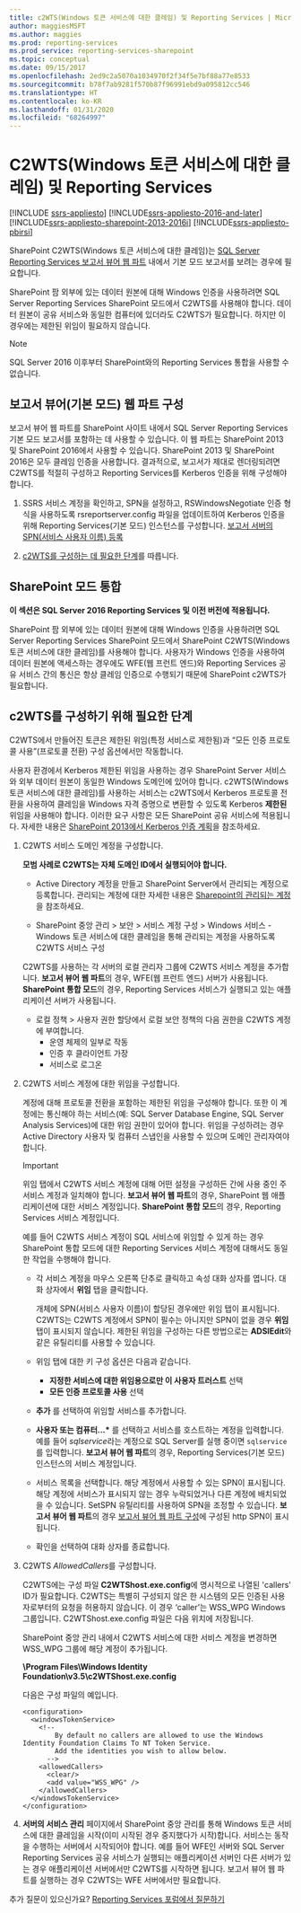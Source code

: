 ```yaml
---
title: c2WTS(Windows 토큰 서비스에 대한 클레임) 및 Reporting Services | Microsoft Docs
author: maggiesMSFT
ms.author: maggies
ms.prod: reporting-services
ms.prod_service: reporting-services-sharepoint
ms.topic: conceptual
ms.date: 09/15/2017
ms.openlocfilehash: 2ed9c2a5070a1034970f2f34f5e7bf88a77e8533
ms.sourcegitcommit: b78f7ab9281f570b87f96991ebd9a095812cc546
ms.translationtype: HT
ms.contentlocale: ko-KR
ms.lasthandoff: 01/31/2020
ms.locfileid: "68264997"
---
```

# <a name="claims-to-windows-token-service-c2wts-and-reporting-services"></a>C2WTS(Windows 토큰 서비스에 대한 클레임) 및 Reporting Services

[!INCLUDE [ssrs-appliesto](../../includes/ssrs-appliesto.md)] [!INCLUDE[ssrs-appliesto-2016-and-later](../../includes/ssrs-appliesto-2016-and-later.md)] [!INCLUDE[ssrs-appliesto-sharepoint-2013-2016i](../../includes/ssrs-appliesto-sharepoint-2013-2016.md)] [!INCLUDE[ssrs-appliesto-pbirsi](../../includes/ssrs-appliesto-pbirs.md)]

SharePoint C2WTS(Windows 토큰 서비스에 대한 클레임)는 [SQL Server Reporting Services 보고서 뷰어 웹 파트](../report-server-sharepoint/deploy-report-viewer-web-part.md) 내에서 기본 모드 보고서를 보려는 경우에 필요합니다.

SharePoint 팜 외부에 있는 데이터 원본에 대해 Windows 인증을 사용하려면 SQL Server Reporting Services SharePoint 모드에서 C2WTS를 사용해야 합니다. 데이터 원본이 공유 서비스와 동일한 컴퓨터에 있더라도 C2WTS가 필요합니다. 하지만 이 경우에는 제한된 위임이 필요하지 않습니다.

> [!NOTE]
> SQL Server 2016 이후부터 SharePoint와의 Reporting Services 통합을 사용할 수 없습니다.

## <a name="report-viewer-native-mode-web-part-configuration"></a>보고서 뷰어(기본 모드) 웹 파트 구성

보고서 뷰어 웹 파트를 SharePoint 사이트 내에서 SQL Server Reporting Services 기본 모드 보고서를 포함하는 데 사용할 수 있습니다. 이 웹 파트는 SharePoint 2013 및 SharePoint 2016에서 사용할 수 있습니다. SharePoint 2013 및 SharePoint 2016은 모두 클레임 인증을 사용합니다. 결과적으로, 보고서가 제대로 렌더링되려면 C2WTS를 적절히 구성하고 Reporting Services를 Kerberos 인증을 위해 구성해야 합니다.

1. SSRS 서비스 계정을 확인하고, SPN을 설정하고, RSWindowsNegotiate 인증 형식을 사용하도록 rsreportserver.config 파일을 업데이트하여 Kerberos 인증을 위해 Reporting Services(기본 모드) 인스턴스를 구성합니다. [보고서 서버의 SPN(서비스 사용자 이름) 등록](https://docs.microsoft.com/sql/reporting-services/report-server/register-a-service-principal-name-spn-for-a-report-server)

2. [c2WTS를 구성하는 데 필요한 단계](https://docs.microsoft.com/sql/reporting-services/install-windows/claims-to-windows-token-service-c2wts-and-reporting-services?view=sql-server-2017#steps-needed-to-configure-c2wts)를 따릅니다.
 

## <a name="sharepoint-mode-integration"></a>SharePoint 모드 통합

**이 섹션은 SQL Server 2016 Reporting Services 및 이전 버전에 적용됩니다.**

SharePoint 팜 외부에 있는 데이터 원본에 대해 Windows 인증을 사용하려면 SQL Server Reporting Services SharePoint 모드에서 SharePoint C2WTS(Windows 토큰 서비스에 대한 클레임)를 사용해야 합니다. 사용자가 Windows 인증을 사용하여 데이터 원본에 액세스하는 경우에도 WFE(웹 프런트 엔드)와 Reporting Services 공유 서비스 간의 통신은 항상 클레임 인증으로 수행되기 때문에 SharePoint c2WTS가 필요합니다.

## <a name="steps-needed-to-configure-c2wts"></a>c2WTS를 구성하기 위해 필요한 단계

C2WTS에서 만들어진 토큰은 제한된 위임(특정 서비스로 제한됨)과 “모든 인증 프로토콜 사용”(프로토콜 전환) 구성 옵션에서만 작동합니다.

사용자 환경에서 Kerberos 제한된 위임을 사용하는 경우 SharePoint Server 서비스와 외부 데이터 원본이 동일한 Windows 도메인에 있어야 합니다. c2WTS(Windows 토큰 서비스에 대한 클레임)를 사용하는 서비스는 c2WTS에서 Kerberos 프로토콜 전환을 사용하여 클레임을 Windows 자격 증명으로 변환할 수 있도록 Kerberos **제한된** 위임을 사용해야 합니다. 이러한 요구 사항은 모든 SharePoint 공유 서비스에 적용됩니다. 자세한 내용은 [SharePoint 2013에서 Kerberos 인증 계획](https://technet.microsoft.com/library/ee806870.aspx)을 참조하세요.  

1. C2WTS 서비스 도메인 계정을 구성합니다. 

    **모범 사례로 C2WTS는 자체 도메인 ID에서 실행되어야 합니다.**

    * Active Directory 계정을 만들고 SharePoint Server에서 관리되는 계정으로 등록합니다. 관리되는 계정에 대한 자세한 내용은 [Sharepoint의 관리되는 계정](https://blog.wbaer.net/2010/04/11/managed-accounts-in-sharepoint-2010/)을 참조하세요.
   
    * SharePoint 중앙 관리 > 보안 > 서비스 계정 구성 > Windows 서비스 - Windows 토큰 서비스에 대한 클레임을 통해 관리되는 계정을 사용하도록 C2WTS 서비스 구성

    C2WTS를 사용하는 각 서버의 로컬 관리자 그룹에 C2WTS 서비스 계정을 추가합니다. **보고서 뷰어 웹 파트**의 경우, WFE(웹 프런트 엔드) 서버가 사용됩니다. **SharePoint 통합 모드**의 경우, Reporting Services 서비스가 실행되고 있는 애플리케이션 서버가 사용됩니다.
    * 로컬 정책 > 사용자 권한 할당에서 로컬 보안 정책의 다음 권한을 C2WTS 계정에 부여합니다.
        * 운영 체제의 일부로 작동
        * 인증 후 클라이언트 가장
        * 서비스로 로그온

    
2. C2WTS 서비스 계정에 대한 위임을 구성합니다.

    계정에 대해 프로토콜 전환을 포함하는 제한된 위임을 구성해야 합니다. 또한 이 계정에는 통신해야 하는 서비스(예: SQL Server Database Engine, SQL Server Analysis Services)에 대한 위임 권한이 있어야 합니다. 위임을 구성하려는 경우 Active Directory 사용자 및 컴퓨터 스냅인을 사용할 수 있으며 도메인 관리자여야 합니다.

    > [!IMPORTANT]
    > 위임 탭에서 C2WTS 서비스 계정에 대해 어떤 설정을 구성하든 간에 사용 중인 주 서비스 계정과 일치해야 합니다. **보고서 뷰어 웹 파트**의 경우, SharePoint 웹 애플리케이션에 대한 서비스 계정입니다. **SharePoint 통합 모드**의 경우, Reporting Services 서비스 계정입니다.
    >
    > 예를 들어 C2WTS 서비스 계정이 SQL 서비스에 위임할 수 있게 하는 경우 SharePoint 통합 모드에 대한 Reporting Services 서비스 계정에 대해서도 동일한 작업을 수행해야 합니다.

    * 각 서비스 계정을 마우스 오른쪽 단추로 클릭하고 속성 대화 상자를 엽니다. 대화 상자에서 **위임** 탭을 클릭합니다.

        개체에 SPN(서비스 사용자 이름)이 할당된 경우에만 위임 탭이 표시됩니다. C2WTS는 C2WTS 계정에서 SPN이 필수는 아니지만 SPN이 없을 경우 **위임** 탭이 표시되지 않습니다. 제한된 위임을 구성하는 다른 방법으로는 **ADSIEdit**와 같은 유틸리티를 사용할 수 있습니다.

    * 위임 탭에 대한 키 구성 옵션은 다음과 같습니다.

        * **지정한 서비스에 대한 위임용으로만 이 사용자 트러스트** 선택
        * **모든 인증 프로토콜 사용** 선택

    * **추가** 를 선택하여 위임할 서비스를 추가합니다.

    * **사용자 또는 컴퓨터...&#42;** 를 선택하고 서비스를 호스트하는 계정을 입력합니다. 예를 들어 *sqlservice*라는 계정으로 SQL Server를 실행 중이면 `sqlservice`를 입력합니다. 
      **보고서 뷰어 웹 파트**의 경우, Reporting Services(기본 모드) 인스턴스의 서비스 계정입니다.

    * 서비스 목록을 선택합니다. 해당 계정에서 사용할 수 있는 SPN이 표시됩니다. 해당 계정에 서비스가 표시되지 않는 경우 누락되었거나 다른 계정에 배치되었을 수 있습니다. SetSPN 유틸리티를 사용하여 SPN을 조정할 수 있습니다. **보고서 뷰어 웹 파트**의 경우 [보고서 뷰어 웹 파트 구성](https://docs.microsoft.com/sql/reporting-services/install-windows/claims-to-windows-token-service-c2wts-and-reporting-services?view=sql-server-2017#report-viewer-native-mode-web-part-configuration)에 구성된 http SPN이 표시됩니다.

    * 확인을 선택하여 대화 상자를 종료합니다.

3. C2WTS *AllowedCallers*를 구성합니다.

    C2WTS에는 구성 파일 **C2WTShost.exe.config**에 명시적으로 나열된 'callers' ID가 필요합니다. C2WTS는 특별히 구성되지 않은 한 시스템의 모든 인증된 사용자로부터의 요청을 허용하지 않습니다. 이 경우 ‘caller’는 WSS_WPG Windows 그룹입니다. C2WTShost.exe.config 파일은 다음 위치에 저장됩니다.

    SharePoint 중앙 관리 내에서 C2WTS 서비스에 대한 서비스 계정을 변경하면 WSS_WPG 그룹에 해당 계정이 추가됩니다.

    **\Program Files\Windows Identity Foundation\v3.5\c2WTShost.exe.config**

    다음은 구성 파일의 예입니다.

    ```
    <configuration>
      <windowsTokenService>
        <!--  
            By default no callers are allowed to use the Windows Identity Foundation Claims To NT Token Service.  
            Add the identities you wish to allow below.  
          -->
        <allowedCallers>
          <clear/>
          <add value="WSS_WPG" />
        </allowedCallers>
      </windowsTokenService>
    </configuration>
    ```

4. **서버의 서비스 관리** 페이지에서 SharePoint 중앙 관리를 통해 Windows 토큰 서비스에 대한 클레임을 시작(이미 시작된 경우 중지했다가 시작)합니다. 서비스는 동작을 수행하는 서버에서 시작되어야 합니다. 예를 들어 WFE인 서버와 SQL Server Reporting Services 공유 서비스가 실행되는 애플리케이션 서버인 다른 서버가 있는 경우 애플리케이션 서버에서만 C2WTS를 시작하면 됩니다. 보고서 뷰어 웹 파트를 실행하는 경우 C2WTS는 WFE 서버에서만 필요합니다.

추가 질문이 있으신가요? [Reporting Services 포럼에서 질문하기](https://go.microsoft.com/fwlink/?LinkId=620231)
